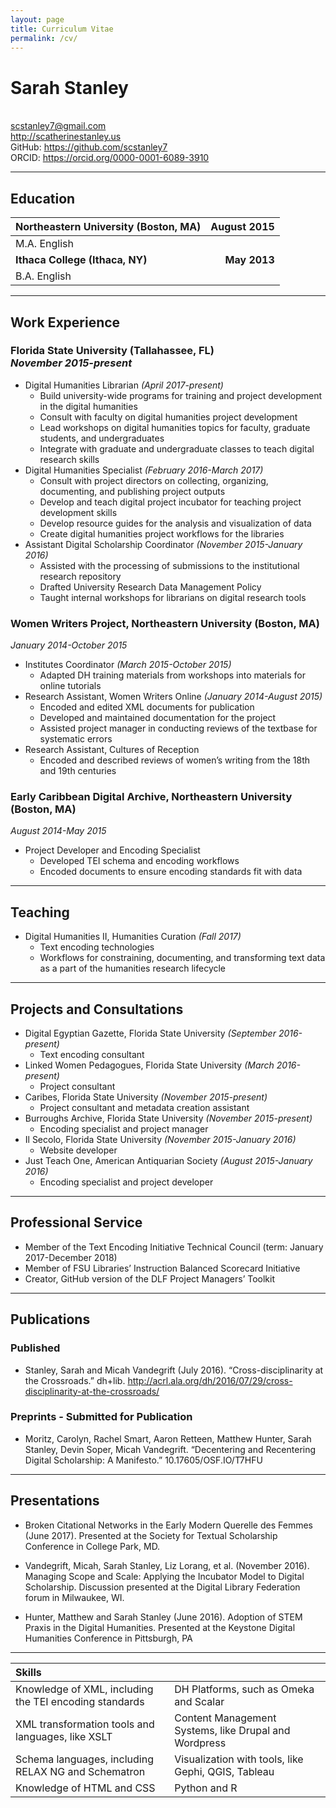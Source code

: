 ```yaml
---
layout: page
title: Curriculum Vitae
permalink: /cv/
---
```

# Sarah Stanley
<br/>scstanley7@gmail.com
<br/>http://scatherinestanley.us 
<br/>GitHub: https://github.com/scstanley7 
<br/>ORCID: https://orcid.org/0000-0001-6089-3910 

********

## Education

| Northeastern University (Boston, MA) | August 2015 |
| -------------------------------------|------------:|
| M.A. English                         |             |
| **Ithaca College (Ithaca, NY)**      | **May 2013**|
| B.A. English                         | &nbsp;      |

********

## Work Experience

### Florida State University (Tallahassee, FL) <br/> *November 2015-present*
* Digital Humanities Librarian *(April 2017-present)*
  * Build university-wide programs for training and project development in the digital humanities
  * Consult with faculty on digital humanities project development
  * Lead workshops on digital humanities topics for faculty, graduate students, and undergraduates
  * Integrate with graduate and undergraduate classes to teach digital research skills
* Digital Humanities Specialist *(February 2016-March 2017)*
  * Consult with project directors on collecting, organizing, documenting, and publishing project outputs
  * Develop and teach digital project incubator for teaching project development skills
  * Develop resource guides for the analysis and visualization of data
  * Create digital humanities project workflows for the libraries
* Assistant Digital Scholarship Coordinator *(November 2015-January 2016)*
  * Assisted with the processing of submissions to the institutional research repository
  * Drafted University Research Data Management Policy
  * Taught internal workshops for librarians on digital research tools

### Women Writers Project, Northeastern University (Boston, MA) <br/>
*January 2014-October 2015*
* Institutes Coordinator *(March 2015-October 2015)*
  * Adapted DH training materials from  workshops into materials for online tutorials
* Research Assistant, Women Writers Online *(January 2014-August 2015)*
  * Encoded and edited XML documents for publication
  * Developed and maintained documentation for the project
  * Assisted project manager in conducting reviews of the textbase for systematic errors
* Research Assistant, Cultures of Reception
  * Encoded and described reviews of women’s writing from the 18th and 19th centuries

### Early Caribbean Digital Archive, Northeastern University (Boston, MA) <br/>
*August 2014-May 2015* 
* Project Developer and Encoding Specialist
  * Developed TEI schema and encoding workflows
  * Encoded documents to ensure encoding standards fit with data

********

## Teaching

* Digital Humanities II, Humanities Curation *(Fall 2017)*
  * Text encoding technologies
  * Workflows for constraining, documenting, and transforming text data as a part of the humanities research lifecycle

********

## Projects and Consultations

* Digital Egyptian Gazette, Florida State University *(September 2016-present)*
  * Text encoding consultant
* Linked Women Pedagogues, Florida State University *(March 2016-present)*
  * Project consultant
* Caribes, Florida State University *(November 2015-present)*
  * Project consultant and metadata creation assistant
* Burroughs Archive, Florida State University *(November 2015-present)*
  * Encoding specialist and project manager
* Il Secolo, Florida State University *(November 2015-January 2016)*
  * Website developer
* Just Teach One, American Antiquarian Society *(August 2015-January 2016)*
  * Encoding specialist and project developer

********

## Professional Service

* Member of the Text Encoding Initiative Technical Council (term: January 2017-December 2018)
* Member of FSU Libraries’ Instruction Balanced Scorecard Initiative
* Creator, GitHub version of the DLF Project Managers’ Toolkit

********

## Publications

### Published
* Stanley, Sarah and Micah Vandegrift (July 2016). “Cross-disciplinarity at the Crossroads.” dh+lib. http://acrl.ala.org/dh/2016/07/29/cross-disciplinarity-at-the-crossroads/ 

### Preprints - Submitted for Publication
* Moritz, Carolyn, Rachel Smart, Aaron Retteen, Matthew Hunter, Sarah Stanley, Devin Soper, Micah Vandegrift. “Decentering and Recentering Digital Scholarship: A Manifesto.” 10.17605/OSF.IO/T7HFU 

********

## Presentations 

* Broken Citational Networks in the Early Modern Querelle des Femmes (June 2017). Presented at the Society for Textual Scholarship Conference in College Park, MD.

* Vandegrift, Micah, Sarah Stanley, Liz Lorang, et al. (November 2016). Managing Scope and Scale: Applying the Incubator Model to Digital Scholarship. Discussion presented at the Digital Library Federation forum in Milwaukee, WI.

* Hunter, Matthew and Sarah Stanley (June 2016).  Adoption of STEM Praxis in the Digital Humanities. Presented at the Keystone Digital Humanities Conference in Pittsburgh, PA

*********

| Skills                                                 | &nbsp;                                                |
| :----------------------------------------------------- | :---------------------------------------------------- |
| Knowledge of XML, including the TEI encoding standards | DH Platforms, such as Omeka and Scalar                |
| XML transformation tools and languages, like XSLT      | Content Management Systems, like Drupal and Wordpress |
| Schema languages, including RELAX NG and Schematron    | Visualization with tools, like Gephi, QGIS, Tableau   |
| Knowledge of HTML and CSS                              | Python and R                                          |







